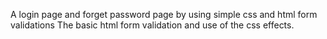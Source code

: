 
A login page and forget password page by using simple css and html form validations 
The basic html form validation and use of the css effects.

